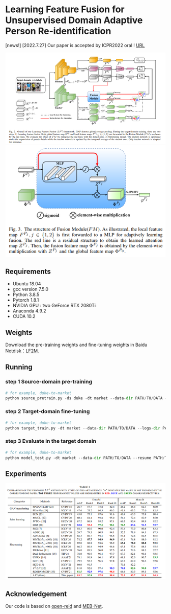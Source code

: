 # Learning Feature Fusion for Unsupervised Domain Adaptive Person Re-identification
[news!]
[2022.7.27] Our paper is accepted by ICPR2022 oral ! [URL](https://ieeexplore.ieee.org/document/9956264)

<div align="center">
    <img src="figs/fig1.png">  
</div>
<div align="center">
    <img src="figs/fig2.png">  
</div>

## Requirements

- Ubuntu 18.04
- gcc version 7.5.0
- Python 3.8.5
- Pytorch 1.8.1
- NVIDIA GPU : two GeForce RTX 2080Ti
- Anaconda 4.9.2
- CUDA 10.2

## Weights
Download the pre-training weights and fine-tuning weights in Baidu Netdisk：[LF2M](https://pan.baidu.com/s/12_KrtSOf_--Voverri8tkw).
## Running

### step 1 Source-domain pre-training
```python
# for example, duke-to-market
python source_pretrain.py -ds duke -dt market --data-dir PATH/TO/DATA --logs-dir PATH/TO/SAVE/CHECKPOINTS
```

### step 2 Target-domain fine-tuning

```python
# for example, duke-to-market
python target_train.py -dt market --data-dir PATH/TO/DATA --logs-dir PATH/TO/SAVE/CHECKPOINTS
```

### step 3 Evaluate in the target domain

```python
# for example, duke-to-market
python model_test.py -dt market --data-dir PATH/TO/DATA --resume PATH/TO/CHECKPOINTS
```


## Experiments

<div align="center">
    <img src="figs/fig3.png">  
</div>



## Acknowledgement

Our code is based on [open-reid](https://github.com/Cysu/open-reid) and [MEB-Net](https://github.com/YunpengZhai/MEB-Net). 


